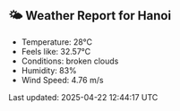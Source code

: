 <!-- WEATHER-START -->
## 🌤 Weather Report for Hanoi

- Temperature: 28°C
- Feels like: 32.57°C
- Conditions: broken clouds
- Humidity: 83%
- Wind Speed: 4.76 m/s

Last updated: 2025-04-22 12:44:17 UTC
<!-- WEATHER-END -->
